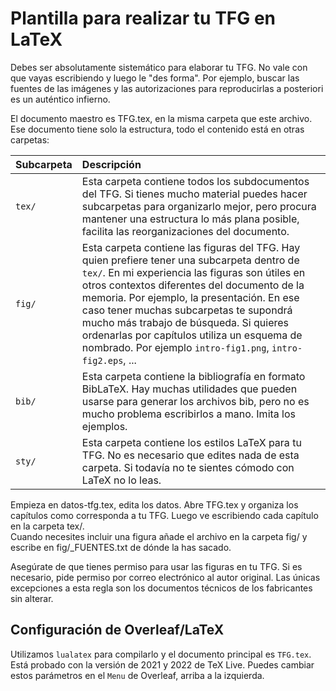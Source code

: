 # Plantilla para realizar tu TFG en LaTeX

Debes ser absolutamente sistemático para elaborar tu TFG. No vale con que vayas
escribiendo y luego le "des forma".  Por ejemplo, buscar las fuentes de las 
imágenes y las autorizaciones para reproducirlas a posteriori es un auténtico 
infierno.

El documento maestro es TFG.tex, en la misma carpeta que este archivo. Ese 
documento tiene solo la estructura, todo el contenido está en otras carpetas:

Subcarpeta | Descripción
:---|:---
`tex/` |  Esta carpeta contiene todos los subdocumentos del TFG. Si tienes mucho material puedes hacer subcarpetas para organizarlo mejor, pero procura mantener una estructura lo más plana posible, facilita las reorganizaciones del documento.
`fig/` | Esta carpeta contiene las figuras del TFG. Hay quien prefiere tener una subcarpeta dentro de `tex/`. En mi experiencia las figuras son útiles en otros contextos diferentes del documento de la memoria.  Por ejemplo, la presentación.  En ese caso tener muchas subcarpetas te supondrá mucho más trabajo de búsqueda.  Si quieres ordenarlas por capítulos utiliza un esquema de nombrado. Por ejemplo `intro-fig1.png`, `intro-fig2.eps`, ...
`bib/` | Esta carpeta contiene la bibliografía en formato BibLaTeX.  Hay muchas utilidades que pueden usarse para generar los archivos bib, pero no es mucho problema escribirlos a mano.  Imita los ejemplos.
`sty/` | Esta carpeta contiene los estilos LaTeX para tu TFG. No es necesario que edites nada de esta carpeta. Si todavía no te sientes cómodo con LaTeX no lo leas.

Empieza en datos-tfg.tex, edita los datos.  Abre TFG.tex y organiza los capítulos 
como corresponda a tu TFG.  Luego ve escribiendo cada capítulo en la carpeta tex/.  
Cuando necesites incluir una figura añade el archivo en la carpeta fig/ y escribe 
en fig/_FUENTES.txt de dónde la has sacado.  

Asegúrate de que tienes permiso para usar las figuras en tu TFG. Si es necesario, 
pide permiso por correo electrónico al autor original. Las únicas excepciones a 
esta regla son los documentos técnicos de los fabricantes sin alterar.

## Configuración de Overleaf/LaTeX

Utilizamos `lualatex` para compilarlo y el documento principal es `TFG.tex`. Está probado con la versión de 2021 y 2022 de TeX Live. Puedes cambiar estos parámetros en el `Menu` de Overleaf, arriba a la izquierda.
